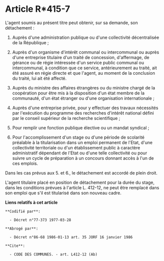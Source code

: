 # Article R*415-7

L'agent soumis au présent titre peut obtenir, sur sa demande, son détachement :

1. Auprès d'une administration publique ou d'une collectivité décentralisée de la République ;

2. Auprès d'un organisme d'intérêt communal ou intercommunal ou auprès d'une entreprise titulaire d'un traité de concession,
d'affermage, de gérance ou de régie intéressée d'un service public communal ou intercommunal, à condition que ce service,
antérieurement au traité, ait été assuré en régie directe et que l'agent, au moment de la conclusion du traité, lui ait été
affecté.

3. Auprès du ministre des affaires étrangères ou du ministre chargé de la coopération pour être mis à la disposition d'un
état membre de la communauté, d'un état étranger ou d'une organisation internationale ;

4. Auprès d'une entreprise privée, pour y effectuer des travaux nécessités par l'exécution du programme des recherches
d'intérêt national défini par le conseil supérieur de la recherche scientifique ;

5. Pour remplir une fonction publique élective ou un mandat syndical ;

6. Pour l'accomplissement d'un stage ou d'une période de scolarité préalable à la titularisation dans un emploi permanent de
l'Etat, d'une collectivité territoriale ou d'un établissement public à caractère administratif dépendant de l'Etat ou d'une
telle collectivité ou pour suivre un cycle de préparation à un concours donnant accès à l'un de ces emplois.

Dans les cas prévus aux 5. et 6., le détachement est accordé de plein droit.

L'agent titulaire placé en position de détachement pour la durée du stage, dans les conditions prévues à l'article L. 412-12,
ne peut être remplacé dans son emploi que s'il est titularisé dans son nouveau cadre.

**Liens relatifs à cet article**

	**Codifié par**:

	  - Décret n°77-373 1977-03-28

	**Abrogé par**:

	  - Décret n°86-68 1986-01-13 art. 35 JORF 16 janvier 1986

	**Cite**:

	  - CODE DES COMMUNES. - art. L412-12 (Ab)
